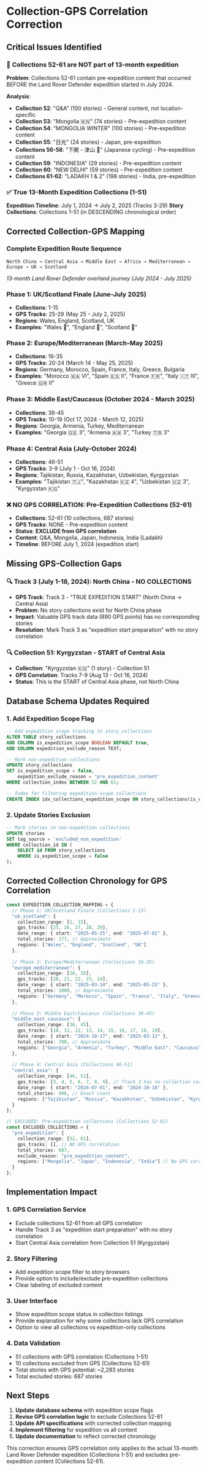 # Collection-GPS Correlation Correction

## Critical Issues Identified

### 🚨 **Collections 52-61 are NOT part of 13-month expedition**

**Problem**: Collections 52-61 contain pre-expedition content that occurred BEFORE the Land Rover Defender expedition started in July 2024.

**Analysis**:
- **Collection 52**: "Q&A" (100 stories) - General content, not location-specific
- **Collection 53**: "Mongolia 🇲🇳" (74 stories) - Pre-expedition content
- **Collection 54**: "MONGOLIA WINTER" (100 stories) - Pre-expedition content  
- **Collection 55**: "日光" (24 stories) - Japan, pre-expedition
- **Collections 56-58**: "下関 - 津山 🚴" (Japanese cycling) - Pre-expedition content
- **Collection 59**: "INDONESIA" (29 stories) - Pre-expedition content
- **Collection 60**: "NEW DELHI" (59 stories) - Pre-expedition content
- **Collections 61-62**: "LADAKH 1 & 2" (198 stories) - India, pre-expedition

### ✅ **True 13-Month Expedition Collections (1-51)**

**Expedition Timeline**: July 1, 2024 → July 2, 2025 (Tracks 3-29)
**Story Collections**: Collections 1-51 (in DESCENDING chronological order)

## Corrected Collection-GPS Mapping

### **Complete Expedition Route Sequence**
```
North China → Central Asia → Middle East → Africa → Mediterranean → Europe → UK → Scotland
```
*13-month Land Rover Defender overland journey (July 2024 - July 2025)*

### **Phase 1: UK/Scotland Finale (June-July 2025)**
- **Collections**: 1-15 
- **GPS Tracks**: 25-29 (May 25 - July 2, 2025)
- **Regions**: Wales, England, Scotland, UK
- **Examples**: "Wales 🏴󠁧󠁢󠁷󠁬󠁳󠁿", "England 🏴󠁧󠁢󠁥󠁮󠁧󠁿", "Scotland 🏴󠁧󠁢󠁳󠁣󠁴󠁿"

### **Phase 2: Europe/Mediterranean (March-May 2025)**
- **Collections**: 16-35
- **GPS Tracks**: 20-24 (March 14 - May 25, 2025) 
- **Regions**: Germany, Morocco, Spain, France, Italy, Greece, Bulgaria
- **Examples**: "Morocco 🇲🇦 VI", "Spain 🇪🇸 II", "France 🇫🇷", "Italy 🇮🇹 III", "Greece 🇬🇷 II"

### **Phase 3: Middle East/Caucasus (October 2024 - March 2025)**
- **Collections**: 36-45
- **GPS Tracks**: 10-19 (Oct 17, 2024 - March 12, 2025)
- **Regions**: Georgia, Armenia, Turkey, Mediterranean
- **Examples**: "Georgia 🇬🇪 3", "Armenia 🇦🇲 3", "Turkey 🇹🇷 3"

### **Phase 4: Central Asia (July-October 2024)**
- **Collections**: 46-51
- **GPS Tracks**: 3-9 (July 1 - Oct 16, 2024)
- **Regions**: Tajikistan, Russia, Kazakhstan, Uzbekistan, Kyrgyzstan
- **Examples**: "Tajikistan 🇹🇯", "Kazakhstan 🇰🇿 4", "Uzbekistan 🇺🇿 3", "Kyrgyzstan 🇰🇬"

### **❌ NO GPS CORRELATION: Pre-Expedition Collections (52-61)**
- **Collections**: 52-61 (10 collections, 687 stories)
- **GPS Tracks**: NONE - Pre-expedition content
- **Status**: **EXCLUDE from GPS correlation**
- **Content**: Q&A, Mongolia, Japan, Indonesia, India (Ladakh)
- **Timeline**: BEFORE July 1, 2024 (expedition start)

## Missing GPS-Collection Gaps

### 🔍 **Track 3 (July 1-18, 2024): North China - NO COLLECTIONS**
- **GPS Track**: Track 3 - "TRUE EXPEDITION START" (North China → Central Asia)
- **Problem**: No story collections exist for North China phase
- **Impact**: Valuable GPS track data (890 GPS points) has no corresponding stories
- **Resolution**: Mark Track 3 as "expedition start preparation" with no story correlation

### 🔍 **Collection 51: Kyrgyzstan - START of Central Asia**
- **Collection**: "Kyrgyzstan 🇰🇬" (1 story) - Collection 51
- **GPS Correlation**: Tracks 7-9 (Aug 13 - Oct 16, 2024)
- **Status**: This is the START of Central Asia phase, not North China

## Database Schema Updates Required

### 1. Add Expedition Scope Flag
```sql
-- Add expedition scope tracking to story_collections
ALTER TABLE story_collections 
ADD COLUMN is_expedition_scope BOOLEAN DEFAULT true,
ADD COLUMN expedition_exclude_reason TEXT;

-- Mark non-expedition collections
UPDATE story_collections 
SET is_expedition_scope = false,
    expedition_exclude_reason = 'pre_expedition_content'
WHERE collection_index BETWEEN 52 AND 61;

-- Index for filtering expedition-scope collections
CREATE INDEX idx_collections_expedition_scope ON story_collections(is_expedition_scope);
```

### 2. Update Stories Exclusion
```sql
-- Mark stories in non-expedition collections
UPDATE stories 
SET tag_source = 'excluded_non_expedition'
WHERE collection_id IN (
    SELECT id FROM story_collections 
    WHERE is_expedition_scope = false
);
```

## Corrected Collection Chronology for GPS Correlation

```typescript
const EXPEDITION_COLLECTION_MAPPING = {
  // Phase 1: UK/Scotland Finale (Collections 1-15)
  "uk_scotland": {
    collection_range: [1, 15],
    gps_tracks: [25, 26, 27, 28, 29],
    date_range: { start: "2025-05-25", end: "2025-07-02" },
    total_stories: 177, // Approximate
    regions: ["Wales", "England", "Scotland", "UK"]
  },
  
  // Phase 2: Europe/Mediterranean (Collections 16-35)
  "europe_mediterranean": {
    collection_range: [16, 35], 
    gps_tracks: [20, 21, 22, 23, 24],
    date_range: { start: "2025-03-14", end: "2025-05-25" },
    total_stories: 1000, // Approximate
    regions: ["Germany", "Morocco", "Spain", "France", "Italy", "Greece", "Bulgaria", "Mediterranean"]
  },
  
  // Phase 3: Middle East/Caucasus (Collections 36-45)
  "middle_east_caucasus": {
    collection_range: [36, 45],
    gps_tracks: [10, 11, 12, 13, 14, 15, 16, 17, 18, 19],
    date_range: { start: "2024-10-17", end: "2025-03-12" },
    total_stories: 700, // Approximate
    regions: ["Georgia", "Armenia", "Turkey", "Middle East", "Caucasus"]
  },
  
  // Phase 4: Central Asia (Collections 46-51)
  "central_asia": {
    collection_range: [46, 51],
    gps_tracks: [3, 4, 5, 6, 7, 8, 9], // Track 3 has no collection correlation
    date_range: { start: "2024-07-01", end: "2024-10-16" },
    total_stories: 406, // Exact count
    regions: ["Tajikistan", "Russia", "Kazakhstan", "Uzbekistan", "Kyrgyzstan", "Central Asia"]
  }
};

// EXCLUDED: Pre-expedition collections (Collections 52-61)
const EXCLUDED_COLLECTIONS = {
  "pre_expedition": {
    collection_range: [52, 61],
    gps_tracks: [], // NO GPS correlation
    total_stories: 687,
    exclude_reason: "pre_expedition_content",
    regions: ["Mongolia", "Japan", "Indonesia", "India"] // No GPS correlation
  }
};
```

## Implementation Impact

### 1. **GPS Correlation Service**
- Exclude collections 52-61 from all GPS correlation
- Handle Track 3 as "expedition start preparation" with no story correlation
- Start Central Asia correlation from Collection 51 (Kyrgyzstan)

### 2. **Story Filtering**
- Add expedition scope filter to story browsers
- Provide option to include/exclude pre-expedition collections
- Clear labeling of excluded content

### 3. **User Interface**  
- Show expedition scope status in collection listings
- Provide explanation for why some collections lack GPS correlation
- Option to view all collections vs expedition-only collections

### 4. **Data Validation**
- 51 collections with GPS correlation (Collections 1-51)
- 10 collections excluded from GPS (Collections 52-61) 
- Total stories with GPS potential: ~2,283 stories
- Total excluded stories: 687 stories

## Next Steps

1. **Update database schema** with expedition scope flags
2. **Revise GPS correlation logic** to exclude Collections 52-61
3. **Update API specifications** with corrected collection mapping
4. **Implement filtering** for expedition vs all content
5. **Update documentation** to reflect corrected chronology

This correction ensures GPS correlation only applies to the actual 13-month Land Rover Defender expedition (Collections 1-51) and excludes pre-expedition content (Collections 52-61).